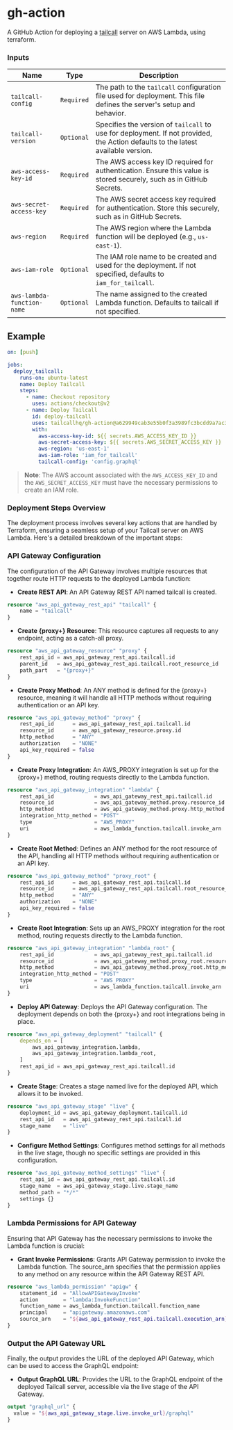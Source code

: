 # gh-action

A GitHub Action for deploying a [tailcall](https://tailcall.run) server on AWS Lambda, using terraform.

### Inputs

| Name                       | Type       | Description                                                                                                                    |
|----------------------------|------------|--------------------------------------------------------------------------------------------------------------------------------|
| `tailcall-config`          | `Required` | The path to the `tailcall` configuration file used for deployment. This file defines the server's setup and behavior.            |
| `tailcall-version`         | `Optional` | Specifies the version of `tailcall` to use for deployment. If not provided, the Action defaults to the latest available version. |
| `aws-access-key-id`        | `Required` | The AWS access key ID required for authentication. Ensure this value is stored securely, such as in GitHub Secrets.            |
| `aws-secret-access-key`    | `Required` | The AWS secret access key required for authentication. Store this securely, such as in GitHub Secrets.                         |
| `aws-region`               | `Required` | The AWS region where the Lambda function will be deployed (e.g., `us-east-1`).                                                   |
| `aws-iam-role`             | `Optional` | The IAM role name to be created and used for the deployment. If not specified, defaults to `iam_for_tailcall`.                   |
| `aws-lambda-function-name` | `Optional` | The name assigned to the created Lambda function. Defaults to tailcall if not specified.                                       |

## Example

```yaml
on: [push]

jobs:
  deploy_tailcall:
    runs-on: ubuntu-latest
    name: Deploy Tailcall
    steps:
      - name: Checkout repository
        uses: actions/checkout@v2
      - name: Deploy Tailcall
        id: deploy-tailcall
        uses: tailcallhq/gh-action@a629949cab3e55b0f3a3989fc3bcdd9a7ac3a482
        with:
          aws-access-key-id: ${{ secrets.AWS_ACCESS_KEY_ID }}
          aws-secret-access-key: ${{ secrets.AWS_SECRET_ACCESS_KEY }}
          aws-region: 'us-east-1'
          aws-iam-role: 'iam_for_tailcall'
          tailcall-config: 'config.graphql'
```

> **Note**: The AWS account associated with the `AWS_ACCESS_KEY_ID` and the `AWS_SECRET_ACCESS_KEY` must have the necessary permissions to create an IAM role.

### Deployment Steps Overview

The deployment process involves several key actions that are handled by Terraform, ensuring a seamless setup of your Tailcall server on AWS Lambda. Here's a detailed breakdown of the important steps:

### API Gateway Configuration

The configuration of the API Gateway involves multiple resources that together route HTTP requests to the deployed Lambda function:

- **Create REST API**: An API Gateway REST API named tailcall is created.

```terraform
resource "aws_api_gateway_rest_api" "tailcall" {
    name = "tailcall"
}
```

- **Create {proxy+} Resource**: This resource captures all requests to any endpoint, acting as a catch-all proxy.

```terraform
resource "aws_api_gateway_resource" "proxy" {
    rest_api_id = aws_api_gateway_rest_api.tailcall.id
    parent_id   = aws_api_gateway_rest_api.tailcall.root_resource_id
    path_part   = "{proxy+}"
}
```

- **Create Proxy Method**: An ANY method is defined for the {proxy+} resource, meaning it will handle all HTTP methods without requiring authentication or an API key.

```terraform
resource "aws_api_gateway_method" "proxy" {
    rest_api_id      = aws_api_gateway_rest_api.tailcall.id
    resource_id      = aws_api_gateway_resource.proxy.id
    http_method      = "ANY"
    authorization    = "NONE"
    api_key_required = false
}
```

- **Create Proxy Integration**: An AWS_PROXY integration is set up for the {proxy+} method, routing requests directly to the Lambda function.

```terraform
resource "aws_api_gateway_integration" "lambda" {
    rest_api_id             = aws_api_gateway_rest_api.tailcall.id
    resource_id             = aws_api_gateway_method.proxy.resource_id
    http_method             = aws_api_gateway_method.proxy.http_method
    integration_http_method = "POST"
    type                    = "AWS_PROXY"
    uri                     = aws_lambda_function.tailcall.invoke_arn
}
```

- **Create Root Method**: Defines an ANY method for the root resource of the API, handling all HTTP methods without requiring authentication or an API key.

```terraform
resource "aws_api_gateway_method" "proxy_root" {
    rest_api_id      = aws_api_gateway_rest_api.tailcall.id
    resource_id      = aws_api_gateway_rest_api.tailcall.root_resource_id
    http_method      = "ANY"
    authorization    = "NONE"
    api_key_required = false
}
```

- **Create Root Integration**: Sets up an AWS_PROXY integration for the root method, routing requests directly to the Lambda function.

```terraform
resource "aws_api_gateway_integration" "lambda_root" {
    rest_api_id             = aws_api_gateway_rest_api.tailcall.id
    resource_id             = aws_api_gateway_method.proxy_root.resource_id
    http_method             = aws_api_gateway_method.proxy_root.http_method
    integration_http_method = "POST"
    type                    = "AWS_PROXY"
    uri                     = aws_lambda_function.tailcall.invoke_arn
}
```

- **Deploy API Gateway**: Deploys the API Gateway configuration. The deployment depends on both the {proxy+} and root integrations being in place.

```terraform
resource "aws_api_gateway_deployment" "tailcall" {
    depends_on = [
        aws_api_gateway_integration.lambda,
        aws_api_gateway_integration.lambda_root,
    ]
    rest_api_id = aws_api_gateway_rest_api.tailcall.id
}
```

- **Create Stage**: Creates a stage named live for the deployed API, which allows it to be invoked.

```terraform
resource "aws_api_gateway_stage" "live" {
    deployment_id = aws_api_gateway_deployment.tailcall.id
    rest_api_id   = aws_api_gateway_rest_api.tailcall.id
    stage_name    = "live"
}
```

- **Configure Method Settings**: Configures method settings for all methods in the live stage, though no specific settings are provided in this configuration.

```terraform
resource "aws_api_gateway_method_settings" "live" {
    rest_api_id = aws_api_gateway_rest_api.tailcall.id
    stage_name  = aws_api_gateway_stage.live.stage_name
    method_path = "*/*"
    settings {}
}
```

### Lambda Permissions for API Gateway

Ensuring that API Gateway has the necessary permissions to invoke the Lambda function is crucial:

- **Grant Invoke Permissions**: Grants API Gateway permission to invoke the Lambda function. The source_arn specifies that the permission applies to any method on any resource within the API Gateway REST API.

```terraform
resource "aws_lambda_permission" "apigw" {
    statement_id  = "AllowAPIGatewayInvoke"
    action        = "lambda:InvokeFunction"
    function_name = aws_lambda_function.tailcall.function_name
    principal     = "apigateway.amazonaws.com"
    source_arn    = "${aws_api_gateway_rest_api.tailcall.execution_arn}/*/*"
}
```

### Output the API Gateway URL

Finally, the output provides the URL of the deployed API Gateway, which can be used to access the GraphQL endpoint:

- **Output GraphQL URL**: Provides the URL to the GraphQL endpoint of the deployed Tailcall server, accessible via the live stage of the API Gateway.

```terraform
output "graphql_url" {
  value = "${aws_api_gateway_stage.live.invoke_url}/graphql"
}
```